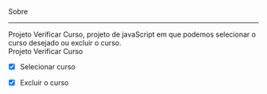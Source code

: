 Sobre
___
Projeto Verificar Curso, projeto de javaScript em que podemos selecionar o curso desejado ou excluir o curso.
<br>
Projeto Verificar Curso
* [x] Selecionar curso
* [x] Excluir o curso

